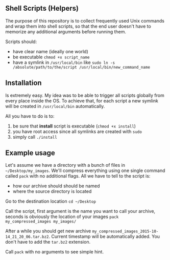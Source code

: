## Shell Scripts (Helpers)

The purpose of this repository is to collect frequently used Unix commands and wrap them into shell scripts, 
so that the end user doesn't have to memorize any additional arguments before running them. 

Scripts should:
* have clear name (ideally one world)
* be executable `chmod +x script_name`
* have a symlink in `/usr/local/bin` like `sudo ln -s /absolute/path/to/the/script /usr/local/bin/new_command_name`

## Installation

Is extremely easy. My idea was to be able to trigger all scripts globally from every place inside the OS.
To achieve that, for each script a new symlink will be created in `/usr/local/bin` automatically.

All you have to do is to:
1. be sure that **install** script is executable (`chmod +x install`)
2. you have root access since all symlinks are created with `sudo`
3. simply call `./install`

## Example usage

Let's assume we have a directory with a bunch of files in `~/Desktop/my_images`. We'll compress everything using 
one single command called `pack` with no additional flags. All we have to tell to the script is:
* how our archive should should be named
* where the source directory is located

Go to the destination location
`cd ~/Desktop`

Call the script, first argument is the name you want to call your archive, seconds is obviously the location of your images
`pack my_compressed_images my_images/`

After a while you should get new archive `my_compressed_images_2015-10-14_21_20_06.tar.bz2`. Current timestamp will be
automatically added. You don't have to add the `tar.bz2` extension.

Call `pack` with no arguments to see simple hint.
